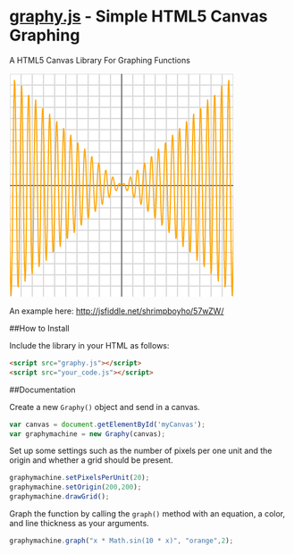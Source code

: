 [graphy.js]() - Simple HTML5 Canvas Graphing
=========

A HTML5 Canvas Library For Graphing Functions

![sin](/graphy.PNG)

An example here: http://jsfiddle.net/shrimpboyho/57wZW/

##How to Install

Include the library in your HTML as follows:
```html
<script src="graphy.js"></script>
<script src="your_code.js"></script>
```

##Documentation

Create a new ```Graphy()``` object and send in a canvas.
```js
var canvas = document.getElementById('myCanvas');
var graphymachine = new Graphy(canvas);
```

Set up some settings such as the number of pixels per one unit and the origin and whether a grid should be present.
```js
graphymachine.setPixelsPerUnit(20);
graphymachine.setOrigin(200,200);
graphymachine.drawGrid();
```

Graph the function by calling the ```graph()``` method with an equation, a color, and line thickness as your arguments.
```js
graphymachine.graph("x * Math.sin(10 * x)", "orange",2);
```


